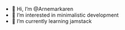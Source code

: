 - 👋 Hi, I’m @Arnemarkaren
- 👀 I’m interested in minimalistic development
- 🌱 I’m currently learning jamstack

<!---
Arnemarkaren/Arnemarkaren is a ✨ special ✨ repository because its `README.md` (this file) appears on your GitHub profile.
You can click the Preview link to take a look at your changes.
--->
